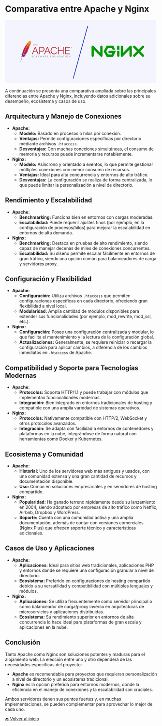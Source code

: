 # Comparativa entre Apache y Nginx

![](https://github.com/HoracioGG/nginx/blob/main/img/nginx-apache.jpg)

A continuación se presenta una comparativa ampliada sobre las principales diferencias entre Apache y Nginx, incluyendo datos adicionales sobre su desempeño, ecosistema y casos de uso.

## Arquitectura y Manejo de Conexiones
- **Apache:**  
  - **Modelo:** Basado en procesos o hilos por conexión.  
  - **Ventajas:** Permite configuraciones específicas por directorio mediante archivos `.htaccess`.  
  - **Desventajas:** Con muchas conexiones simultáneas, el consumo de memoria y recursos puede incrementarse notablemente.
- **Nginx:**  
  - **Modelo:** Asíncrono y orientado a eventos, lo que permite gestionar múltiples conexiones con menor consumo de recursos.  
  - **Ventajas:** Ideal para alta concurrencia y entornos de alto tráfico.  
  - **Desventajas:** La configuración se realiza de forma centralizada, lo que puede limitar la personalización a nivel de directorio.

## Rendimiento y Escalabilidad
- **Apache:**  
  - **Benchmarking:** Funciona bien en entornos con cargas moderadas.  
  - **Escalabilidad:** Puede requerir ajustes finos (por ejemplo, en la configuración de procesos/hilos) para mejorar la escalabilidad en entornos de alta demanda.
- **Nginx:**  
  - **Benchmarking:** Destaca en pruebas de alto rendimiento, siendo capaz de manejar decenas de miles de conexiones concurrentes.  
  - **Escalabilidad:** Su diseño permite escalar fácilmente en entornos de gran tráfico, siendo una opción común para balanceadores de carga y servidores proxy.

## Configuración y Flexibilidad
- **Apache:**  
  - **Configuración:** Utiliza archivos `.htaccess` que permiten configuraciones específicas en cada directorio, ofreciendo gran flexibilidad a nivel local.  
  - **Modularidad:** Amplia cantidad de módulos disponibles para extender sus funcionalidades (por ejemplo, mod_rewrite, mod_ssl, etc.).
- **Nginx:**  
  - **Configuración:** Posee una configuración centralizada y modular, lo que facilita el mantenimiento y la lectura de la configuración global.  
  - **Actualizaciones:** Generalmente, se requiere reiniciar o recargar la configuración para aplicar cambios, a diferencia de los cambios inmediatos en `.htaccess` de Apache.

## Compatibilidad y Soporte para Tecnologías Modernas
- **Apache:**  
  - **Protocolos:** Soporta HTTP/1.1 y puede trabajar con módulos que implementan funcionalidades modernas.  
  - **Integración:** Bien integrado en entornos tradicionales de hosting y compatible con una amplia variedad de sistemas operativos.
- **Nginx:**  
  - **Protocolos:** Nativamente compatible con HTTP/2, WebSocket y otros protocolos avanzados.  
  - **Integración:** Se adapta con facilidad a entornos de contenedores y plataformas en la nube, integrándose de forma natural con herramientas como Docker y Kubernetes.

## Ecosistema y Comunidad
- **Apache:**  
  - **Historial:** Uno de los servidores web más antiguos y usados, con una comunidad extensa y una gran cantidad de recursos y documentación disponible.  
  - **Uso:** Común en soluciones empresariales y en servidores de hosting compartido.
- **Nginx:**  
  - **Popularidad:** Ha ganado terreno rápidamente desde su lanzamiento en 2004, siendo adoptado por empresas de alto tráfico como Netflix, Airbnb, Dropbox y WordPress.  
  - **Soporte:** Cuenta con una comunidad activa y una amplia documentación, además de contar con versiones comerciales (Nginx Plus) que ofrecen soporte técnico y características adicionales.

## Casos de Uso y Aplicaciones
- **Apache:**  
  - **Aplicaciones:** Ideal para sitios web tradicionales, aplicaciones PHP y entornos donde se requiere una configuración granular a nivel de directorio.  
  - **Ecosistema:** Preferido en configuraciones de hosting compartido debido a su versatilidad y compatibilidad con múltiples lenguajes y módulos.
- **Nginx:**  
  - **Aplicaciones:** Se utiliza frecuentemente como servidor principal o como balanceador de carga/proxy inverso en arquitecturas de microservicios y aplicaciones distribuidas.  
  - **Ecosistema:** Su rendimiento superior en entornos de alta concurrencia lo hace ideal para plataformas de gran escala y aplicaciones en la nube.

## Conclusión
Tanto Apache como Nginx son soluciones potentes y maduras para el alojamiento web. La elección entre uno y otro dependerá de las necesidades específicas del proyecto:
- **Apache** es recomendable para proyectos que requieran personalización a nivel de directorio y un ecosistema tradicional.
- **Nginx** es la opción preferida para entornos modernos, donde la eficiencia en el manejo de conexiones y la escalabilidad son cruciales.

Ambos servidores tienen sus puntos fuertes y, en muchas implementaciones, se pueden complementar para aprovechar lo mejor de cada uno.


[🔙 Volver al inicio](https://github.com/HoracioGG/nginx/tree/main#readme)

